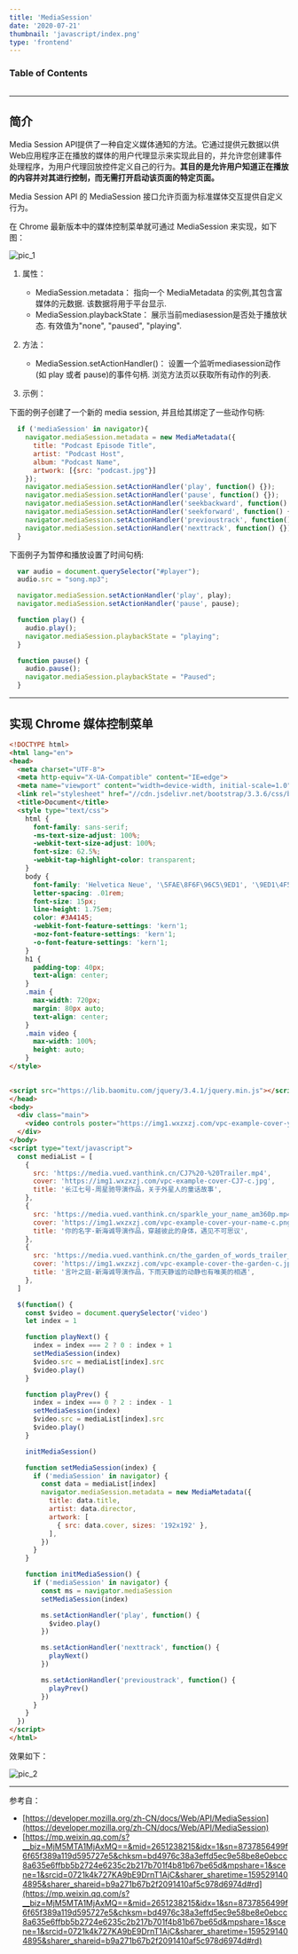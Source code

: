 ```yaml
---
title: 'MediaSession'
date: '2020-07-21'
thumbnail: 'javascript/index.png'
type: 'frontend'
---
```

### Table of Contents
```toc
```
---
## 简介
Media Session API提供了一种自定义媒体通知的方法。它通过提供元数据以供Web应用程序正在播放的媒体的用户代理显示来实现此目的，并允许您创建事件处理程序，为用户代理回放控件定义自己的行为。**其目的是允许用户知道正在播放的内容并对其进行控制，而无需打开启动该页面的特定页面。**

Media Session API 的 MediaSession 接口允许页面为标准媒体交互提供自定义行为。

在 Chrome 最新版本中的媒体控制菜单就可通过 MediaSession 来实现，如下图：

![pic_1](/blogs/frontend/frontend_3_pic_1.png#pic_center)

1. 属性：
    - MediaSession.metadata： 指向一个 MediaMetadata 的实例,其包含富媒体的元数据. 该数据将用于平台显示.
    - MediaSession.playbackState： 展示当前mediasession是否处于播放状态. 有效值为"none", "paused",  "playing".

2. 方法：
    - MediaSession.setActionHandler()： 设置一个监听mediasession动作(如 play 或者 pause)的事件句柄. 浏览方法页以获取所有动作的列表.
3. 示例：

  下面的例子创建了一个新的 media session, 并且给其绑定了一些动作句柄:

  ```javascript
    if ('mediaSession' in navigator){
      navigator.mediaSession.metadata = new MediaMetadata({
        title: "Podcast Episode Title",
        artist: "Podcast Host",
        album: "Podcast Name",
        artwork: [{src: "podcast.jpg"}]
      });
      navigator.mediaSession.setActionHandler('play', function() {});
      navigator.mediaSession.setActionHandler('pause', function() {});
      navigator.mediaSession.setActionHandler('seekbackward', function() {});
      navigator.mediaSession.setActionHandler('seekforward', function() {});
      navigator.mediaSession.setActionHandler('previoustrack', function() {});
      navigator.mediaSession.setActionHandler('nexttrack', function() {});
    }
  ```
  下面例子为暂停和播放设置了时间句柄:

  ```javascript
    var audio = document.querySelector("#player");
    audio.src = "song.mp3";

    navigator.mediaSession.setActionHandler('play', play);
    navigator.mediaSession.setActionHandler('pause', pause);

    function play() {
      audio.play();
      navigator.mediaSession.playbackState = "playing";
    }

    function pause() {
      audio.pause();
      navigator.mediaSession.playbackState = "Paused";
    }
  ```

---
## 实现 Chrome 媒体控制菜单

```html
<!DOCTYPE html>
<html lang="en">
<head>
  <meta charset="UTF-8">
  <meta http-equiv="X-UA-Compatible" content="IE=edge">
  <meta name="viewport" content="width=device-width, initial-scale=1.0">
  <link rel="stylesheet" href="//cdn.jsdelivr.net/bootstrap/3.3.6/css/bootstrap.min.css"/>
  <title>Document</title>
  <style type="text/css">
    html {
      font-family: sans-serif;
      -ms-text-size-adjust: 100%;
      -webkit-text-size-adjust: 100%;
      font-size: 62.5%;
      -webkit-tap-highlight-color: transparent;
    }
    body {
      font-family: 'Helvetica Neue', '\5FAE\8F6F\96C5\9ED1', '\9ED1\4F53', sans-serif;
      letter-spacing: .01rem;
      font-size: 15px;
      line-height: 1.75em;
      color: #3A4145;
      -webkit-font-feature-settings: 'kern'1;
      -moz-font-feature-settings: 'kern'1;
      -o-font-feature-settings: 'kern'1;
    }
    h1 {
      padding-top: 40px;
      text-align: center;
    }
    .main {
      max-width: 720px;
      margin: 80px auto;
      text-align: center;
    }
    .main video {
      max-width: 100%;
      height: auto;
    }
</style>

  
<script src="https://lib.baomitu.com/jquery/3.4.1/jquery.min.js"></script>
</head>
<body>
  <div class="main">
    <video controls poster="https://img1.wxzxzj.com/vpc-example-cover-your-name-c.png" src="https://media.vued.vanthink.cn/sparkle_your_name_am360p.mp4"></video>
  </div>
</body>
<script type="text/javascript">
  const mediaList = [
    {
      src: 'https://media.vued.vanthink.cn/CJ7%20-%20Trailer.mp4',
      cover: 'https://img1.wxzxzj.com/vpc-example-cover-CJ7-c.jpg',
      title: '长江七号-周星驰导演作品，关于外星人的童话故事',
    },
    {
      src: 'https://media.vued.vanthink.cn/sparkle_your_name_am360p.mp4',
      cover: 'https://img1.wxzxzj.com/vpc-example-cover-your-name-c.png',
      title: '你的名字-新海诚导演作品，穿越彼此的身体，遇见不可思议',
    },
    {
      src: 'https://media.vued.vanthink.cn/the_garden_of_words_trailer_english__1080p.mp4',
      cover: 'https://img1.wxzxzj.com/vpc-example-cover-the-garden-c.jpg',
      title: '言叶之庭-新海诚导演作品，下雨天静谧的动静也有唯美的相遇',
    },
  ]

  $(function() {
    const $video = document.querySelector('video')
    let index = 1

    function playNext() {
      index = index === 2 ? 0 : index + 1
      setMediaSession(index)
      $video.src = mediaList[index].src
      $video.play()
    }

    function playPrev() {
      index = index === 0 ? 2 : index - 1
      setMediaSession(index)
      $video.src = mediaList[index].src
      $video.play()
    }

    initMediaSession()

    function setMediaSession(index) {
      if ('mediaSession' in navigator) {
        const data = mediaList[index]
        navigator.mediaSession.metadata = new MediaMetadata({
          title: data.title,
          artist: data.director,
          artwork: [
            { src: data.cover, sizes: '192x192' },
          ],
        })
      }
    }

    function initMediaSession() {
      if ('mediaSession' in navigator) {
        const ms = navigator.mediaSession
        setMediaSession(index)

        ms.setActionHandler('play', function() {
          $video.play()
        })

        ms.setActionHandler('nexttrack', function() {
          playNext()
        })

        ms.setActionHandler('previoustrack', function() {
          playPrev()
        })
      }
    }
  })
</script>
</html>
```

效果如下：

![pic_2](/blogs/frontend/frontend_3_pic_2.gif#pic_center)

---
参考自：
- [https://developer.mozilla.org/zh-CN/docs/Web/API/MediaSession](https://developer.mozilla.org/zh-CN/docs/Web/API/MediaSession)
- [https://mp.weixin.qq.com/s?__biz=MjM5MTA1MjAxMQ==&mid=2651238215&idx=1&sn=8737856499f6f65f389a119d595727e5&chksm=bd4976c38a3effd5ec9e58be8e0ebcc8a635e6ffbb5b2724e6235c2b217b701f4b81b67be65d&mpshare=1&scene=1&srcid=0721k4k727KA9bE9DrnT1AjC&sharer_sharetime=1595291404895&sharer_shareid=b9a271b67b2f2091410af5c978d6974d#rd](https://mp.weixin.qq.com/s?__biz=MjM5MTA1MjAxMQ==&mid=2651238215&idx=1&sn=8737856499f6f65f389a119d595727e5&chksm=bd4976c38a3effd5ec9e58be8e0ebcc8a635e6ffbb5b2724e6235c2b217b701f4b81b67be65d&mpshare=1&scene=1&srcid=0721k4k727KA9bE9DrnT1AjC&sharer_sharetime=1595291404895&sharer_shareid=b9a271b67b2f2091410af5c978d6974d#rd)